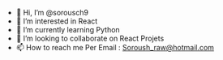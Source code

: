 - 👋 Hi, I’m @sorousch9
- 👀 I’m interested in React
- 🌱 I’m currently learning Python
- 💞️ I’m looking to collaborate on React Projets
- 📫 How to reach me Per Email : Soroush_raw@hotmail.com
